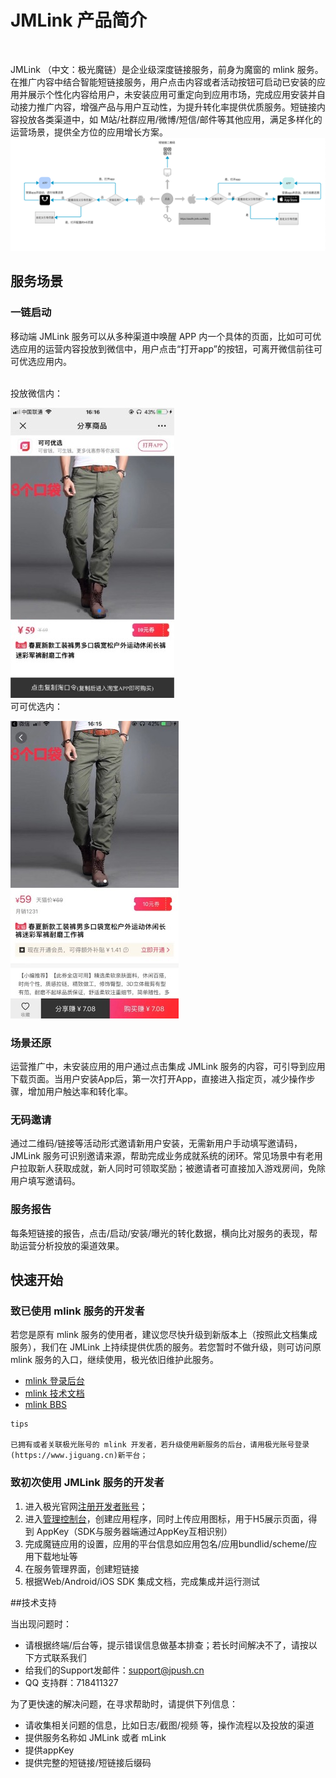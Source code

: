 # JMLink 产品简介

<br/>

JMLink （中文：极光魔链）是企业级深度链接服务，前身为魔窗的 mlink 服务。在推广内容中结合智能短链接服务，用户点击内容或者活动按钮可启动已安装的应用并展示个性化内容给用户，未安装应用可重定向到应用市场，完成应用安装并自动接力推广内容，增强产品与用户互动性，为提升转化率提供优质服务。短链接内容投放各类渠道中，如 M站/社群应用/微博/短信/邮件等其他应用，满足多样化的运营场景，提供全方位的应用增长方案。
![jmlink_flow](image/the_flow.png)

## 服务场景

### 一链启动
移动端 JMLink 服务可以从多种渠道中唤醒 APP 内一个具体的页面，比如可可优选应用的运营内容投放到微信中，用户点击“打开app”的按钮，可离开微信前往可可优选应用内。

</br>
投放微信内：

![jmlink_onelink](image/jmlink_inweixin_open.jpg)
</br>
可可优选内：

![jmlink_onelink_inapp](image/jmlink_inkkyx.jpg)


### 场景还原
运营推广中，未安装应用的用户通过点击集成 JMLink 服务的内容，可引导到应用下载页面。当用户安装App后，第一次打开App，直接进入指定页，减少操作步骤，增加用户触达率和转化率。

### 无码邀请
通过二维码/链接等活动形式邀请新用户安装，无需新用户手动填写邀请码，JMLink 服务可识别邀请来源，帮助完成业务成就系统的闭环。常见场景中有老用户拉取新人获取成就，新人同时可领取奖励；被邀请者可直接加入游戏房间，免除用户填写邀请码。


### 服务报告
每条短链接的报告，点击/启动/安装/曝光的转化数据，横向比对服务的表现，帮助运营分析投放的渠道效果。

## 快速开始

### 致已使用 mlink 服务的开发者
若您是原有 mlink 服务的使用者，建议您尽快升级到新版本上（按照此文档集成服务），我们在 JMLink 上持续提供优质的服务。若您暂时不做升级，则可访问原mlink 服务的入口，继续使用，极光依旧维护此服务。

+ [mlink 登录后台](https://mlinks.jiguang.cn)
+ [mlink 技术文档](https://mlinks.jiguang.cn/doc)
+ [mlink BBS](https://mlinks.jiguang.cn/bbs)

```
tips

已拥有或者关联极光账号的 mlink 开发者，若升级使用新服务的后台，请用极光账号登录(https://www.jiguang.cn)新平台；
```
### 致初次使用 JMLink 服务的开发者
  1. 进入极光官网[注册开发者账号](https://www.jiguang.cn/accounts/register)；
  2. 进入[管理控制台](https://www.jiguang.cn/accounts/login/form)，创建应用程序，同时上传应用图标，用于H5展示页面，得到 AppKey（SDK与服务器端通过AppKey互相识别）
  3. 完成魔链应用的设置，应用的平台信息如应用包名/应用bundlid/scheme/应用下载地址等
  4. 在服务管理界面，创建短链接
  5. 根据Web/Android/iOS SDK 集成文档，完成集成并运行测试


##技术支持

当出现问题时：

* 请根据终端/后台等，提示错误信息做基本排查；若长时间解决不了，请按以下方式联系我们
* 给我们的Support发邮件：[support&#64;jpush.cn](mailto:support&#64;jpush.cn)
* QQ 支持群：718411327

为了更快速的解决问题，在寻求帮助时，请提供下列信息：

* 请收集相关问题的信息，比如日志/截图/视频 等，操作流程以及投放的渠道
* 提供服务名称如 JMLink 或者 mLink
* 提供appKey
* 提供完整的短链接/短链接后缀码


